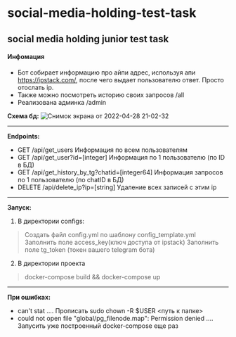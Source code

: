 # social-media-holding-test-task
## social media holding junior test task ##

#### Инфомация ####
- Бот собирает информацию про айпи адрес, используя апи https://ipstack.com/, после чего выдает пользователю ответ. Просто отослать ip.
- Также можно посмотреть историю своих запросов /all
- Реализована админка /admin


**Схема бд:** ![Снимок экрана от 2022-04-28 21-02-32](https://user-images.githubusercontent.com/93537782/165795483-a078fc6d-b571-4b4d-9500-1cd1eaed3194.png)

---

**Endpoints:**
- GET /api/get_users Информация по всем пользователям
- GET /api/get_user?id=[integer] Информация по 1 пользователю (по ID в БД)
- GET /api/get_history_by_tg?chatid=[integer64] Информация запросов по 1 пользователю (по chatID в БД)
- DELETE /api/delete_ip?ip=[string] Удаление всех записей с этим ip
 
---
**Запуск:**
1. В директории configs: 
 > Создать файл config.yml по шаблону config_template.yml
 > Заполнить поле access_key(ключ доступа от ipstack) 
 > Заполнить поле tg_token (токен вашего telegram бота)
2. В директории проекта
 > docker-compose build && docker-compose up

---
**При ошибках:**
 - can't stat .... Прописать sudo chown -R $USER <путь к папке>
 - could not open file "global/pg_filenode.map": Permission denied  .... Запусить уже построенный docker-compose еще раз
